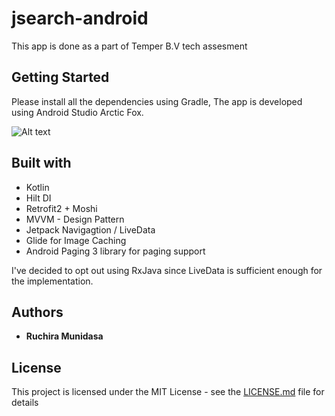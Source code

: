 # jsearch-android

This app is done as a part of Temper B.V tech assesment

## Getting Started

Please install all the dependencies using Gradle, The app is developed using Android Studio Arctic Fox.

![Alt text](/screenshot.jpeg?raw=true )

## Built with

* Kotlin
* Hilt DI
* Retrofit2 + Moshi
* MVVM  - Design Pattern
* Jetpack Navigagtion / LiveData
* Glide for Image Caching
* Android Paging 3 library for paging support

I've decided to opt out using RxJava since LiveData is sufficient enough for the implementation.

## Authors

* **Ruchira Munidasa** 

## License

This project is licensed under the MIT License - see the [LICENSE.md](LICENSE.md) file for details
